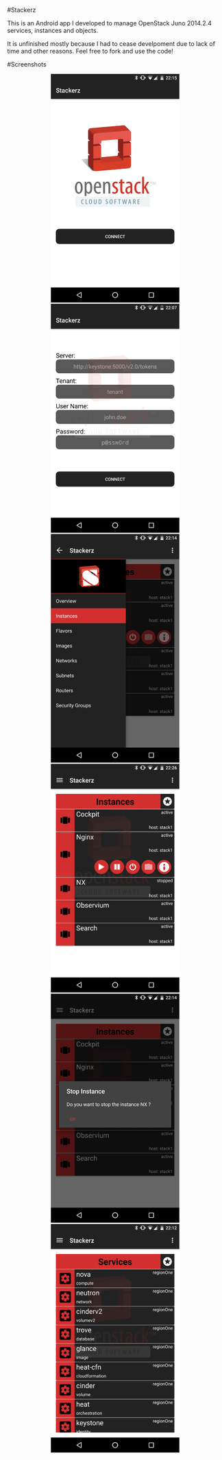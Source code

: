#Stackerz

This is an Android app I developed to manage OpenStack Juno 2014.2.4 services, instances and objects.

It is unfinished mostly because I had to cease develpoment due to lack of time and other reasons. Feel free to fork and use the code!

#Screenshots

<p align="center">
  <img src="screenshots/1-Splash.png" width="300"/>
  <img src="screenshots/2-Login.png" width="300"/>
  <img src="screenshots/3-Navigation.png" width="300"/>
  <img src="screenshots/4-Instances.png" width="300"/>
  <img src="screenshots/5-Instance_Actions.png" width="300"/>
  <img src="screenshots/6-Services.png" width="300"/>
</p>

